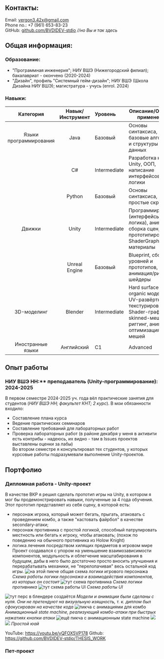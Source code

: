 ## Контакты:
Email: vergon3.42x@gmail.com \
Phone no.: +7 (961) 653-83-23  \
GitHub: [github.com/BVDIDEV-stdio](https://github.com/BVDIDEV-stdio) *//но Вы и так здесь* 

## Общая информация:
### Образование:
- "Программная инженерия"; НИУ ВШЭ (Нижегородский филиал); бакалавриат - окончено (2020-2024)
- "Дизайн", профиль "Системный гейм-дизайн"; НИУ ВШЭ (Школа Дизайна НИУ ВШЭ); магистратура - учусь (enrol. 2024)

### Навыки:
| Категория              | Навык/Инструмент | Уровень        | Описание/Области применения                                                                                                      |
|:----------------------:|:----------------:|:---------------|----------------------------------------------------------------------------------------------------------------------------------|
| Языки программирования | Java             | Базовый        | Основы синтаксиса, базовые алгоритмы и структуры данных                                                                          |
|                        | C#               | Intermediate   | Разработка на Unity, ООП, написание интерфейсов и логики                                                                         |
|                        | Python           | Базовый        | Основы синтаксиса, простые скрипты                                                                                               |
| Движки                 | Unity            | Intermediate   | Программирование (интерфейсы, логика), анимация, сборка сцен, прототипирование, ShaderGraph, материалы                           |
|                        | Unreal Engine    | Базовый        | Blueprint, сборка уровней и прототипов, анимация/риггинг, шейдеры                                                                |
| 3D-моделинг            | Blender          | Intermediate   | Hard surface и organic моделинг, UV-развёртки, текстурирование, Shader-графы, skinned-меши, риггинг, анимация, оптимизация мешей |
| Иностранные языки      | Английский       | C1             | Advanced                                                                                                                         |

## Опыт работы
### НИУ ВШЭ НН:** преподаватель (Unity-программирование): 2024-2025 

В первом семестре 2024-2025 уч. года вёл практические занятия для студентов (*НИУ ВШЭ НН; факультет КНТ; 2 курс*). В мои обязанности входило:
- Составление плана курса
- Ведение практических семинаров
- Составление требований для лабораторных работ
- Проверка лабораторных работ (в районе декабря у меня в активити есть контрибы - надеюсь, их видно - там в Issues проектов выставлены оценки за лабы)\
Во втором семестре я консультировал тех студентов, у которых курсовые работы подразумевали выполнение Unity-проектов.

## Портфолио
### Дипломная работа - Unity-проект
В качестве ВКР я решил сделать прототип игры на Unity, в котором я мог бы продемонстрировать навыки, полученные за 4 года обучения. Этот прототип представляет из себя сцену, в которой есть:
- персонаж игрока, который может бегать, прыгать, атаковать с проведением комбо, а также "кастовать файрбол" в качестве secondary-атаки;
- персонаж противника с простой логикой, способный патрулировать местность или бегать к игроку, чтобы атаковать; (похож по поведению на обычного противника из Holow Knight)
- логика лечения посредством хилящих предметов в игровом мире
Проект создавался с упором на уменьшение взаимозависимости компонентов, модульность и облегчение масштабирования в будущем, дабы в него было достаточно просто вносить улучшения и перерабатывать механики, не "перелопачивая" весь остальной код игры.
![на этой пикче общая схема логики игрового персонажа](/thesis_scheme_1.png)
  *Схема работы логики персонажа и взаимодействия компонентов, из которых он состоит*
![тут схема противника](/thesis_scheme_2.png)
*Схема логики противника*
![тут схема работы UI](/thesis_scheme_3.png)
  *Схема работы UI*

![тут перс в блендере создаётся](/thes_blender_skeletal_anim.png)
*Модели и анимации были сделаны с нуля. Они не претендуют на визуальную изящность, т. к. диплом был сфокусирован на качестве кода*
![пикча с анимациями для комбо](/thes_animtree_combo.png)
*Анимационный state machine, реализующий комбо-атаки при быстрых нажатиях кнопки атаки*
![ещё пикча с анимационным state machine](/thes_anim_states.png)
![](/thes_ui_1.png)
![](/thes_ui_2.png)
*Простой юай*

YouTube: https://youtu.be/yQFOX5VP178
Github: https://github.com/BVDIDEV-stdio/THESIS_WORK

### Пет-проект 



